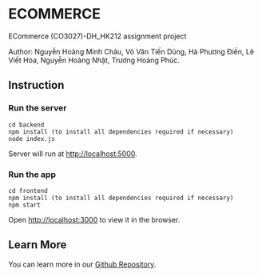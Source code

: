 # ECOMMERCE
ECommerce (CO3027)-DH_HK212 assignment project


Author: Nguyễn Hoàng Minh Châu, Võ Văn Tiến Dũng, Hà Phương Điền, Lê Viết Hòa, Nguyễn Hoàng Nhật, Trương Hoàng Phúc.

## Instruction

### Run the server

    cd backend
    npm install (to install all dependencies required if necessary)
    node index.js

Server will run at [http://localhost:5000](http://localhost:5000).

### Run the app

    cd frontend
    npm install (to install all dependencies required if necessary)
    npm start
  
Open [http://localhost:3000](http://localhost:3000) to view it in the browser.

## Learn More
You can learn more in our [Github Repository](https://github.com/remsokawaii1/ECommerce).
